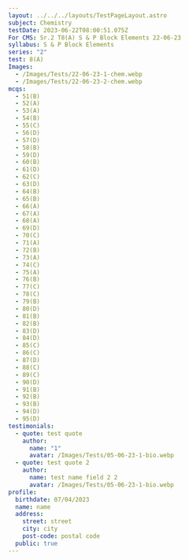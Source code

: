 ```yaml
---
layout: ../../../layouts/TestPageLayout.astro
subject: Chemistry
testDate: 2023-06-22T08:00:51.075Z
For CMS: Sr.2 T8(A) S & P Block Elements 22-06-23
syllabus: S & P Block Elements
series: "2"
test: 8(A)
Images:
  - /Images/Tests/22-06-23-1-chem.webp
  - /Images/Tests/22-06-23-2-chem.webp
mcqs:
  - 51(B)
  - 52(A)
  - 53(A)
  - 54(B)
  - 55(C)
  - 56(D)
  - 57(D)
  - 58(B)
  - 59(D)
  - 60(B)
  - 61(D)
  - 62(C)
  - 63(D)
  - 64(B)
  - 65(B)
  - 66(A)
  - 67(A)
  - 68(A)
  - 69(D)
  - 70(C)
  - 71(A)
  - 72(B)
  - 73(A)
  - 74(C)
  - 75(A)
  - 76(B)
  - 77(C)
  - 78(C)
  - 79(B)
  - 80(D)
  - 81(B)
  - 82(B)
  - 83(D)
  - 84(D)
  - 85(C)
  - 86(C)
  - 87(D)
  - 88(C)
  - 89(C)
  - 90(D)
  - 91(B)
  - 92(B)
  - 93(B)
  - 94(D)
  - 95(D)
testimonials:
  - quote: test quote
    author:
      name: "1"
      avatar: /Images/Tests/05-06-23-1-bio.webp
  - quote: test quote 2
    author:
      name: test name field 2 2
      avatar: /Images/Tests/05-06-23-1-bio.webp
profile:
  birthdate: 07/04/2023
  name: name
  address:
    street: street
    city: city
    post-code: postal code
  public: true
---
```

